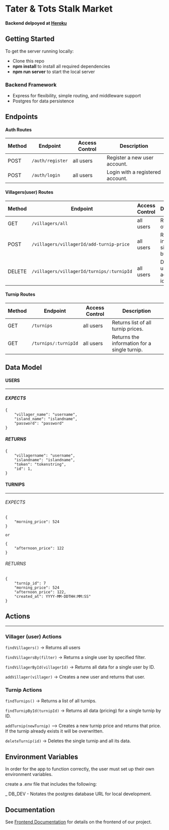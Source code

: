 # Tater & Tots Stalk Market

#### Backend delpoyed at [Heroku](https://tnt-stalk-market-be-production.herokuapp.com/) <br>

## Getting Started

To get the server running locally:

- Clone this repo
- **npm install** to install all required dependencies
- **npm run server** to start the local server

### Backend Framework

- Express for flexibility, simple routing, and middleware support
- Postgres for data persistence

## Endpoints

#### Auth Routes

| Method | Endpoint         | Access Control | Description                      |
| ------ | ---------------- | -------------- | -------------------------------- |
| POST   | `/auth/register` | all users      | Register a new user account.     |
| POST   | `/auth/login`    | all users      | Login with a registered account. |

#### Villagers(user) Routes

| Method | Endpoint                                 | Access Control | Description                           |
| ------ | ---------------------------------------- | -------------- | ------------------------------------- |
| GET    | `/villagers/all`                         | all users      | Returns list of all users.            |
| POST   | `/villagers/villagerId/add-turnip-price` | all users      | Returns info for a single user by id. |
| DELETE | `/villagers/villagerId/turnips/:turnipId`| all users      | Delete user's account by id.          |

#### Turnip Routes

| Method | Endpoint            | Access Control | Description                                   |
| ------ | ------------------- | -------------- | --------------------------------------------- |
| GET    | `/turnips`          | all users      | Returns list of all turnip prices.            |
| GET    | `/turnips/:turnipId`| all users      | Returns the information for a single turnip.  |

## Data Model

#### USERS

---

##### EXPECTS

```
{
    "villager_name": "username",
    "island_name": "islandname",
    "password": "password"
}
```

##### RETURNS

```
{
    "villagername": "username",
    "islandname": "islandname",
    "token": "tokenstring",
    "id": 1,
}
```

#### TURNIPS

---

###### EXPECTS

```
{
    "morning_price": 524
}

or

{
    "afternoon_price": 122
}

```

###### RETURNS

```
{
    "turnip_id": 7
    "morning_price": 524
    "afternoon_price": 122,
    "created_at": YYYY-MM-DDTHH:MM:SS"
}
```

## Actions

---

### Villager (user) Actions

`findVillagers()` -> Returns all users

`findVillagersBy(filter)` -> Returns a single user by specified filter.

`findVillagerById(villagerId)` -> Returns all data for a single user by ID.

`addVillager(villager)` -> Creates a new user and returns that user.
<br />

### Turnip Actions

`findTurnips()` -> Returns a list of all turnips.

`findTurnipById(turnipId)` -> Returns all data (pricing) for a single turnip by ID.

`addTurnip(newTurnip)` --> Creates a new turnip price and returns that price. If the turnip already exists it will be overwritten.

`deleteTurnip(id)` -> Deletes the single turnip and all its data.
<br>

## Environment Variables

In order for the app to function correctly, the user must set up their own environment variables.

create a .env file that includes the following:

\_ DB_DEV - Notates the postgres database URL for local development.

<!-- - JWT*SECRET - you can generate this by using a python shell and running import random''.join([random.SystemRandom().choice('abcdefghijklmnopqrstuvwxyz0123456789!@#\$%^&amp;*(-_=+)') for i in range(50)]) -->

## Documentation

See [Frontend Documentation](https://github.com/taterntots/tnt_stalk_market-fe) for details on the frontend of our project.
